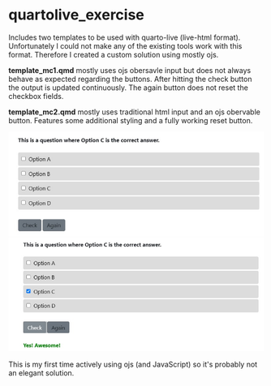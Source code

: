# quartolive_exercise

Includes two templates to be used with quarto-live (live-html format).
Unfortunately I could not make any of the existing tools work with this format.
Therefore I created a custom solution using mostly ojs.

**template_mc1.qmd** mostly uses ojs obersavle input but does not always behave as expected regarding the buttons.
After hitting the check button the output is updated continuously.
The again button does not reset the checkbox fields.

**template_mc2.qmd** mostly uses traditional html input and an ojs obervable button.
Features some additional styling and a fully working reset button.

![Screenshot of MCQuestion](mcquestion.jpg)
![Screenshot of MCQuestion after check](mcquestion_2.jpg)

This is my first time actively using ojs (and JavaScript) so it's probably not an elegant solution.

